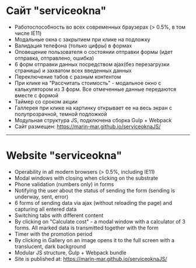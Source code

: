 # Сайт "serviceokna"
* Работоспособность во всех современных браузерах (> 0.5%, в том числе IE11)
* Модальные окна с закрытием при клике на подложку
* Валидация телефона (только цифры) в формах
* Оповещение пользователя о состоянии отправки формы (идет отправка, отправлено, ошибка)
* 6 форм отправки данных посредством ajax(без перезагрузки страницы) и захватом всех введенных данных
* Переключение табов с разным контентом
* При клике на "Рассчитать стоимость" - модальное окно с калькулятором из 3 форм. Все отмеченные данные передаются вместе с формой
* Таймер со сроком акции
* Галлерея при клике на картинку открывает ее на весь экран с полупрозрачной, темной подложкой
* Модульная структура JS, подключена сборка Gulp + Webpack
* Сайт размещен:
<a href="https://marin-mar.github.io/serviceoknaJS/" rel="noreferrer" target="blank" >https://marin-mar.github.io/serviceoknaJS/</a><br>

***

# Website "serviceokna"
* Operability in all modern browsers (> 0.5%, including IE11)
* Modal windows with closing when clicking on the substrate
* Phone validation (numbers only) in forms
* Notifying the user about the status of sending the form (sending is underway, sent, error)
* 6 forms of sending data via ajax (without reloading the page) and capturing all entered data
* Switching tabs with different content
* By clicking on "Calculate cost" - a modal window with a calculator of 3 forms. All marked data is transmitted together with the form
* Timer with the promotion period
* By clicking in Gallery on an image opens it to the full screen with a translucent, dark background
* Modular JS structure, Gulp + Webpack bundle
* Site is published at:
<a href="https://marin-mar.github.io/serviceoknaJS/" rel="noreferrer" target="blank" >https://marin-mar.github.io/serviceoknaJS/</a><br>